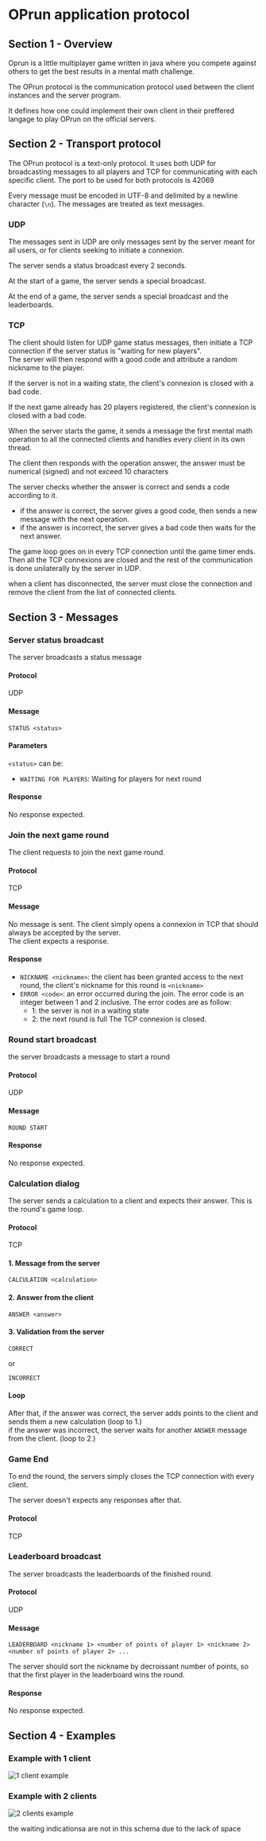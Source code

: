 # OPrun application protocol

## Section 1 - Overview

Oprun is a little multiplayer game written in java where you compete against others 
to get the best results in a mental math challenge.

The OPrun protocol is the communication protocol used between the client instances and the server 
program.

It defines how one could implement their own client in their preffered langage to play
OPrun on the official servers.

## Section 2 - Transport protocol
The OPrun protocol is a text-only protocol. It uses both UDP for broadcasting messages to 
all players and TCP for communicating with each specific client. The port to be used for 
both protocols is 42069

Every message must be encoded in UTF-8 and delimited by a newline character
(`\n`). The messages are treated as text messages.

### UDP

The messages sent in UDP are only messages sent by the server meant for all users, or for
clients seeking to initiate a connexion.

The server sends a status broadcast every 2 seconds.

At the start of a game, the server sends a special broadcast.

At the end of a game, the server sends a special broadcast and the leaderboards.

### TCP

The client should listen for UDP game status messages, then initiate a TCP connection if 
the server status is "waiting for new players".  
The server will then respond with a good code and attribute a random nickname to the player.

If the server is not in a waiting state, the client's connexion is closed with a bad code.

If the next game already has 20 players registered, the client's connexion is closed with a bad code.

When the server starts the game, it sends a message the first mental math operation to all the connected
clients and handles every client in its own thread.

The client then responds with the operation answer, the answer must be numerical (signed) and not exceed 10 characters

The server checks whether the answer is correct and sends a code according to it.
- if the answer is correct, the server gives a good code, then sends a new message with the next operation.
- if the answer is incorrect, the server gives a bad code then waits for the next answer.

The game loop goes on in every TCP connection until the game timer ends. Then all the TCP connexions are closed
and the rest of the communication is done unilaterally by the server in UDP.

when a client has disconnected, the server must close the connection and remove
the client from the list of connected clients.

## Section 3 - Messages

### Server status broadcast

The server broadcasts a status message

#### Protocol
UDP

#### Message
```
STATUS <status>
```

#### Parameters
`<status>` can be:
- `WAITING FOR PLAYERS`: Waiting for players for next round

#### Response
No response expected.

### Join the next game round

The client requests to join the next game round.

#### Protocol
TCP

#### Message
No message is sent. The client simply opens a connexion in TCP that should always be accepted by the server.  
The client expects a response.

#### Response

- `NICKNAME <nickname>`: the client has been granted access to the next round, the client's nickname for this round is `<nickname>`
- `ERROR <code>`: an error occurred during the join. The error code is an
  integer between 1 and 2 inclusive. The error codes are as follow:
  - 1: the server is not in a waiting state
  - 2: the next round is full
  The TCP connexion is closed.

### Round start broadcast

the server broadcasts a message to start a round

#### Protocol
UDP

#### Message
```
ROUND START
```
#### Response

No response expected.

### Calculation dialog

The server sends a calculation to a client and expects their answer. This is the round's game loop.

#### Protocol
TCP

#### 1. Message from the server
```
CALCULATION <calculation>
```

#### 2. Answer from the client
```
ANSWER <answer>
```

#### 3. Validation from the server
```
CORRECT
```
or
```
INCORRECT
```

#### Loop
After that, if the answer was correct, the server adds points to the client and sends them a new calculation (loop to 1.)  
if the answer was incorrect, the server waits for another `ANSWER` message from the client. (loop to 2.)

### Game End

To end the round, the servers simply closes the TCP connection with every client. 

The server doesn't expects any responses after that.

#### Protocol
TCP

### Leaderboard broadcast

The server broadcasts the leaderboards of the finished round.

#### Protocol
UDP

#### Message
```
LEADERBOARD <nickname 1> <number of points of player 1> <nickname 2> <number of points of player 2> ...
```
The server should sort the nickname by decroissant number of points, so that the first player in the leaderboard
wins the round.

#### Response
No response expected.

## Section 4 - Examples

### Example with 1 client

![1 client example](img/1client.svg)

### Example with 2 clients

![2 clients example](img/2clients.svg)

the waiting indicationsa are not in this schema due to the lack of space
